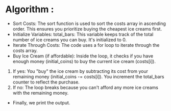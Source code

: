 # Algorithm : 
- Sort Costs:
The sort function is used to sort the costs array in ascending order. This ensures you prioritize buying the cheapest ice creams first.
- Initialize Variables:
total_bars: This variable keeps track of the total number of ice creams you can buy. It's initialized to 0.
- Iterate Through Costs:
The code uses a for loop to iterate through the costs array.
- Buy Ice Cream (if affordable):
Inside the loop, it checks if you have enough money (initial_coins) to buy the current ice cream (costs[i]).
1. If yes:
You "buy" the ice cream by subtracting its cost from your remaining money (initial_coins -= costs[i]).
You increment the total_bars counter to reflect the purchase.
2. If no:
The loop breaks because you can't afford any more ice creams with the remaining money.
- Finally, we print the output.